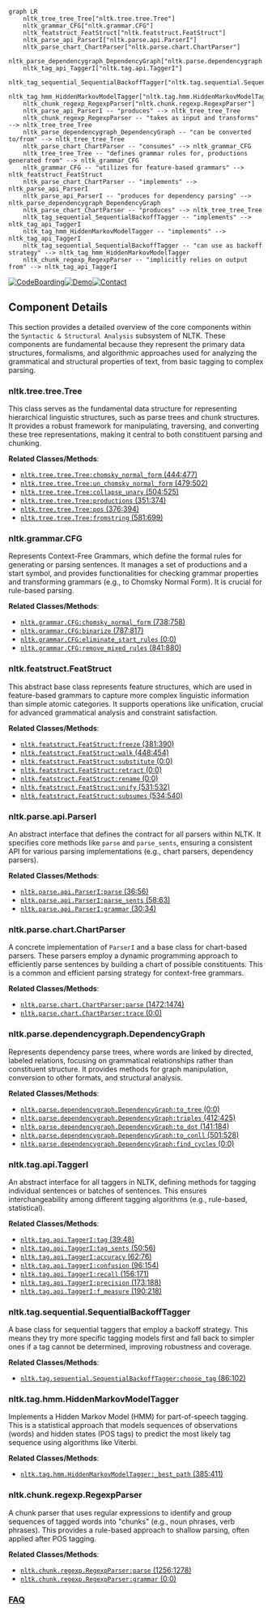 ```mermaid
graph LR
    nltk_tree_tree_Tree["nltk.tree.tree.Tree"]
    nltk_grammar_CFG["nltk.grammar.CFG"]
    nltk_featstruct_FeatStruct["nltk.featstruct.FeatStruct"]
    nltk_parse_api_ParserI["nltk.parse.api.ParserI"]
    nltk_parse_chart_ChartParser["nltk.parse.chart.ChartParser"]
    nltk_parse_dependencygraph_DependencyGraph["nltk.parse.dependencygraph.DependencyGraph"]
    nltk_tag_api_TaggerI["nltk.tag.api.TaggerI"]
    nltk_tag_sequential_SequentialBackoffTagger["nltk.tag.sequential.SequentialBackoffTagger"]
    nltk_tag_hmm_HiddenMarkovModelTagger["nltk.tag.hmm.HiddenMarkovModelTagger"]
    nltk_chunk_regexp_RegexpParser["nltk.chunk.regexp.RegexpParser"]
    nltk_parse_api_ParserI -- "produces" --> nltk_tree_tree_Tree
    nltk_chunk_regexp_RegexpParser -- "takes as input and transforms" --> nltk_tree_tree_Tree
    nltk_parse_dependencygraph_DependencyGraph -- "can be converted to/from" --> nltk_tree_tree_Tree
    nltk_parse_chart_ChartParser -- "consumes" --> nltk_grammar_CFG
    nltk_tree_tree_Tree -- "defines grammar rules for, productions generated from" --> nltk_grammar_CFG
    nltk_grammar_CFG -- "utilizes for feature-based grammars" --> nltk_featstruct_FeatStruct
    nltk_parse_chart_ChartParser -- "implements" --> nltk_parse_api_ParserI
    nltk_parse_api_ParserI -- "produces for dependency parsing" --> nltk_parse_dependencygraph_DependencyGraph
    nltk_parse_chart_ChartParser -- "produces" --> nltk_tree_tree_Tree
    nltk_tag_sequential_SequentialBackoffTagger -- "implements" --> nltk_tag_api_TaggerI
    nltk_tag_hmm_HiddenMarkovModelTagger -- "implements" --> nltk_tag_api_TaggerI
    nltk_tag_sequential_SequentialBackoffTagger -- "can use as backoff strategy" --> nltk_tag_hmm_HiddenMarkovModelTagger
    nltk_chunk_regexp_RegexpParser -- "implicitly relies on output from" --> nltk_tag_api_TaggerI
```
[![CodeBoarding](https://img.shields.io/badge/Generated%20by-CodeBoarding-9cf?style=flat-square)](https://github.com/CodeBoarding/CodeBoarding)[![Demo](https://img.shields.io/badge/Try%20our-Demo-blue?style=flat-square)](https://www.codeboarding.org/demo)[![Contact](https://img.shields.io/badge/Contact%20us%20-%20contact@codeboarding.org-lightgrey?style=flat-square)](mailto:contact@codeboarding.org)

## Component Details

This section provides a detailed overview of the core components within the `Syntactic & Structural Analysis` subsystem of NLTK. These components are fundamental because they represent the primary data structures, formalisms, and algorithmic approaches used for analyzing the grammatical and structural properties of text, from basic tagging to complex parsing.

### nltk.tree.tree.Tree
This class serves as the fundamental data structure for representing hierarchical linguistic structures, such as parse trees and chunk structures. It provides a robust framework for manipulating, traversing, and converting these tree representations, making it central to both constituent parsing and chunking.


**Related Classes/Methods**:

- <a href="https://github.com/nltk/nltk/blob/master/nltk/tree/tree.py#L444-L477" target="_blank" rel="noopener noreferrer">`nltk.tree.tree.Tree:chomsky_normal_form` (444:477)</a>
- <a href="https://github.com/nltk/nltk/blob/master/nltk/tree/tree.py#L479-L502" target="_blank" rel="noopener noreferrer">`nltk.tree.tree.Tree:un_chomsky_normal_form` (479:502)</a>
- <a href="https://github.com/nltk/nltk/blob/master/nltk/tree/tree.py#L504-L525" target="_blank" rel="noopener noreferrer">`nltk.tree.tree.Tree:collapse_unary` (504:525)</a>
- <a href="https://github.com/nltk/nltk/blob/master/nltk/tree/tree.py#L351-L374" target="_blank" rel="noopener noreferrer">`nltk.tree.tree.Tree:productions` (351:374)</a>
- <a href="https://github.com/nltk/nltk/blob/master/nltk/tree/tree.py#L376-L394" target="_blank" rel="noopener noreferrer">`nltk.tree.tree.Tree:pos` (376:394)</a>
- <a href="https://github.com/nltk/nltk/blob/master/nltk/tree/tree.py#L581-L699" target="_blank" rel="noopener noreferrer">`nltk.tree.tree.Tree:fromstring` (581:699)</a>


### nltk.grammar.CFG
Represents Context-Free Grammars, which define the formal rules for generating or parsing sentences. It manages a set of productions and a start symbol, and provides functionalities for checking grammar properties and transforming grammars (e.g., to Chomsky Normal Form). It is crucial for rule-based parsing.


**Related Classes/Methods**:

- <a href="https://github.com/nltk/nltk/blob/master/nltk/grammar.py#L738-L758" target="_blank" rel="noopener noreferrer">`nltk.grammar.CFG:chomsky_normal_form` (738:758)</a>
- <a href="https://github.com/nltk/nltk/blob/master/nltk/grammar.py#L787-L817" target="_blank" rel="noopener noreferrer">`nltk.grammar.CFG:binarize` (787:817)</a>
- <a href="https://github.com/nltk/nltk/blob/master/nltk/grammar.py#L0-L0" target="_blank" rel="noopener noreferrer">`nltk.grammar.CFG:eliminate_start_rules` (0:0)</a>
- <a href="https://github.com/nltk/nltk/blob/master/nltk/grammar.py#L841-L880" target="_blank" rel="noopener noreferrer">`nltk.grammar.CFG:remove_mixed_rules` (841:880)</a>


### nltk.featstruct.FeatStruct
This abstract base class represents feature structures, which are used in feature-based grammars to capture more complex linguistic information than simple atomic categories. It supports operations like unification, crucial for advanced grammatical analysis and constraint satisfaction.


**Related Classes/Methods**:

- <a href="https://github.com/nltk/nltk/blob/master/nltk/featstruct.py#L381-L390" target="_blank" rel="noopener noreferrer">`nltk.featstruct.FeatStruct:freeze` (381:390)</a>
- <a href="https://github.com/nltk/nltk/blob/master/nltk/featstruct.py#L448-L454" target="_blank" rel="noopener noreferrer">`nltk.featstruct.FeatStruct:walk` (448:454)</a>
- <a href="https://github.com/nltk/nltk/blob/master/nltk/featstruct.py#L0-L0" target="_blank" rel="noopener noreferrer">`nltk.featstruct.FeatStruct:substitute` (0:0)</a>
- <a href="https://github.com/nltk/nltk/blob/master/nltk/featstruct.py#L0-L0" target="_blank" rel="noopener noreferrer">`nltk.featstruct.FeatStruct:retract` (0:0)</a>
- <a href="https://github.com/nltk/nltk/blob/master/nltk/featstruct.py#L0-L0" target="_blank" rel="noopener noreferrer">`nltk.featstruct.FeatStruct:rename` (0:0)</a>
- <a href="https://github.com/nltk/nltk/blob/master/nltk/featstruct.py#L531-L532" target="_blank" rel="noopener noreferrer">`nltk.featstruct.FeatStruct:unify` (531:532)</a>
- <a href="https://github.com/nltk/nltk/blob/master/nltk/featstruct.py#L534-L540" target="_blank" rel="noopener noreferrer">`nltk.featstruct.FeatStruct:subsumes` (534:540)</a>


### nltk.parse.api.ParserI
An abstract interface that defines the contract for all parsers within NLTK. It specifies core methods like `parse` and `parse_sents`, ensuring a consistent API for various parsing implementations (e.g., chart parsers, dependency parsers).


**Related Classes/Methods**:

- <a href="https://github.com/nltk/nltk/blob/master/nltk/parse/api.py#L36-L56" target="_blank" rel="noopener noreferrer">`nltk.parse.api.ParserI:parse` (36:56)</a>
- <a href="https://github.com/nltk/nltk/blob/master/nltk/parse/api.py#L58-L63" target="_blank" rel="noopener noreferrer">`nltk.parse.api.ParserI:parse_sents` (58:63)</a>
- <a href="https://github.com/nltk/nltk/blob/master/nltk/parse/api.py#L30-L34" target="_blank" rel="noopener noreferrer">`nltk.parse.api.ParserI:grammar` (30:34)</a>


### nltk.parse.chart.ChartParser
A concrete implementation of `ParserI` and a base class for chart-based parsers. These parsers employ a dynamic programming approach to efficiently parse sentences by building a chart of possible constituents. This is a common and efficient parsing strategy for context-free grammars.


**Related Classes/Methods**:

- <a href="https://github.com/nltk/nltk/blob/master/nltk/parse/chart.py#L1472-L1474" target="_blank" rel="noopener noreferrer">`nltk.parse.chart.ChartParser:parse` (1472:1474)</a>
- <a href="https://github.com/nltk/nltk/blob/master/nltk/parse/chart.py#L0-L0" target="_blank" rel="noopener noreferrer">`nltk.parse.chart.ChartParser:trace` (0:0)</a>


### nltk.parse.dependencygraph.DependencyGraph
Represents dependency parse trees, where words are linked by directed, labeled relations, focusing on grammatical relationships rather than constituent structure. It provides methods for graph manipulation, conversion to other formats, and structural analysis.


**Related Classes/Methods**:

- <a href="https://github.com/nltk/nltk/blob/master/nltk/parse/dependencygraph.py#L0-L0" target="_blank" rel="noopener noreferrer">`nltk.parse.dependencygraph.DependencyGraph:to_tree` (0:0)</a>
- <a href="https://github.com/nltk/nltk/blob/master/nltk/parse/dependencygraph.py#L412-L425" target="_blank" rel="noopener noreferrer">`nltk.parse.dependencygraph.DependencyGraph:triples` (412:425)</a>
- <a href="https://github.com/nltk/nltk/blob/master/nltk/parse/dependencygraph.py#L141-L184" target="_blank" rel="noopener noreferrer">`nltk.parse.dependencygraph.DependencyGraph:to_dot` (141:184)</a>
- <a href="https://github.com/nltk/nltk/blob/master/nltk/parse/dependencygraph.py#L501-L528" target="_blank" rel="noopener noreferrer">`nltk.parse.dependencygraph.DependencyGraph:to_conll` (501:528)</a>
- <a href="https://github.com/nltk/nltk/blob/master/nltk/parse/dependencygraph.py#L0-L0" target="_blank" rel="noopener noreferrer">`nltk.parse.dependencygraph.DependencyGraph:find_cycles` (0:0)</a>


### nltk.tag.api.TaggerI
An abstract interface for all taggers in NLTK, defining methods for tagging individual sentences or batches of sentences. This ensures interchangeability among different tagging algorithms (e.g., rule-based, statistical).


**Related Classes/Methods**:

- <a href="https://github.com/nltk/nltk/blob/master/nltk/tag/api.py#L39-L48" target="_blank" rel="noopener noreferrer">`nltk.tag.api.TaggerI:tag` (39:48)</a>
- <a href="https://github.com/nltk/nltk/blob/master/nltk/tag/api.py#L50-L56" target="_blank" rel="noopener noreferrer">`nltk.tag.api.TaggerI:tag_sents` (50:56)</a>
- <a href="https://github.com/nltk/nltk/blob/master/nltk/tag/api.py#L62-L76" target="_blank" rel="noopener noreferrer">`nltk.tag.api.TaggerI:accuracy` (62:76)</a>
- <a href="https://github.com/nltk/nltk/blob/master/nltk/tag/api.py#L96-L154" target="_blank" rel="noopener noreferrer">`nltk.tag.api.TaggerI:confusion` (96:154)</a>
- <a href="https://github.com/nltk/nltk/blob/master/nltk/tag/api.py#L156-L171" target="_blank" rel="noopener noreferrer">`nltk.tag.api.TaggerI:recall` (156:171)</a>
- <a href="https://github.com/nltk/nltk/blob/master/nltk/tag/api.py#L173-L188" target="_blank" rel="noopener noreferrer">`nltk.tag.api.TaggerI:precision` (173:188)</a>
- <a href="https://github.com/nltk/nltk/blob/master/nltk/tag/api.py#L190-L218" target="_blank" rel="noopener noreferrer">`nltk.tag.api.TaggerI:f_measure` (190:218)</a>


### nltk.tag.sequential.SequentialBackoffTagger
A base class for sequential taggers that employ a backoff strategy. This means they try more specific tagging models first and fall back to simpler ones if a tag cannot be determined, improving robustness and coverage.


**Related Classes/Methods**:

- <a href="https://github.com/nltk/nltk/blob/master/nltk/tag/sequential.py#L86-L102" target="_blank" rel="noopener noreferrer">`nltk.tag.sequential.SequentialBackoffTagger:choose_tag` (86:102)</a>


### nltk.tag.hmm.HiddenMarkovModelTagger
Implements a Hidden Markov Model (HMM) for part-of-speech tagging. This is a statistical approach that models sequences of observations (words) and hidden states (POS tags) to predict the most likely tag sequence using algorithms like Viterbi.


**Related Classes/Methods**:

- <a href="https://github.com/nltk/nltk/blob/master/nltk/tag/hmm.py#L385-L411" target="_blank" rel="noopener noreferrer">`nltk.tag.hmm.HiddenMarkovModelTagger:_best_path` (385:411)</a>


### nltk.chunk.regexp.RegexpParser
A chunk parser that uses regular expressions to identify and group sequences of tagged words into "chunks" (e.g., noun phrases, verb phrases). This provides a rule-based approach to shallow parsing, often applied after POS tagging.


**Related Classes/Methods**:

- <a href="https://github.com/nltk/nltk/blob/master/nltk/chunk/regexp.py#L1256-L1278" target="_blank" rel="noopener noreferrer">`nltk.chunk.regexp.RegexpParser:parse` (1256:1278)</a>
- <a href="https://github.com/nltk/nltk/blob/master/nltk/chunk/regexp.py#L0-L0" target="_blank" rel="noopener noreferrer">`nltk.chunk.regexp.RegexpParser:grammar` (0:0)</a>




### [FAQ](https://github.com/CodeBoarding/GeneratedOnBoardings/tree/main?tab=readme-ov-file#faq)